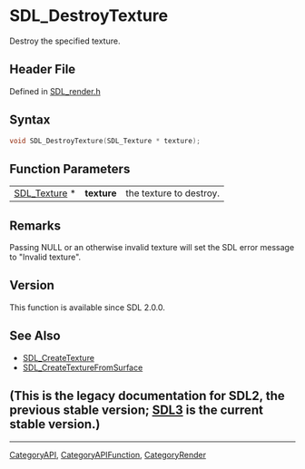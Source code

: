 # SDL_DestroyTexture

Destroy the specified texture.

## Header File

Defined in [SDL_render.h](https://github.com/libsdl-org/SDL/blob/SDL2/include/SDL_render.h)

## Syntax

```c
void SDL_DestroyTexture(SDL_Texture * texture);
```

## Function Parameters

|                              |             |                         |
| ---------------------------- | ----------- | ----------------------- |
| [SDL_Texture](SDL_Texture) * | **texture** | the texture to destroy. |

## Remarks

Passing NULL or an otherwise invalid texture will set the SDL error message
to "Invalid texture".

## Version

This function is available since SDL 2.0.0.

## See Also

- [SDL_CreateTexture](SDL_CreateTexture)
- [SDL_CreateTextureFromSurface](SDL_CreateTextureFromSurface)


## (This is the legacy documentation for SDL2, the previous stable version; [SDL3](https://wiki.libsdl.org/SDL3/) is the current stable version.)



----
[CategoryAPI](CategoryAPI), [CategoryAPIFunction](CategoryAPIFunction), [CategoryRender](CategoryRender)

